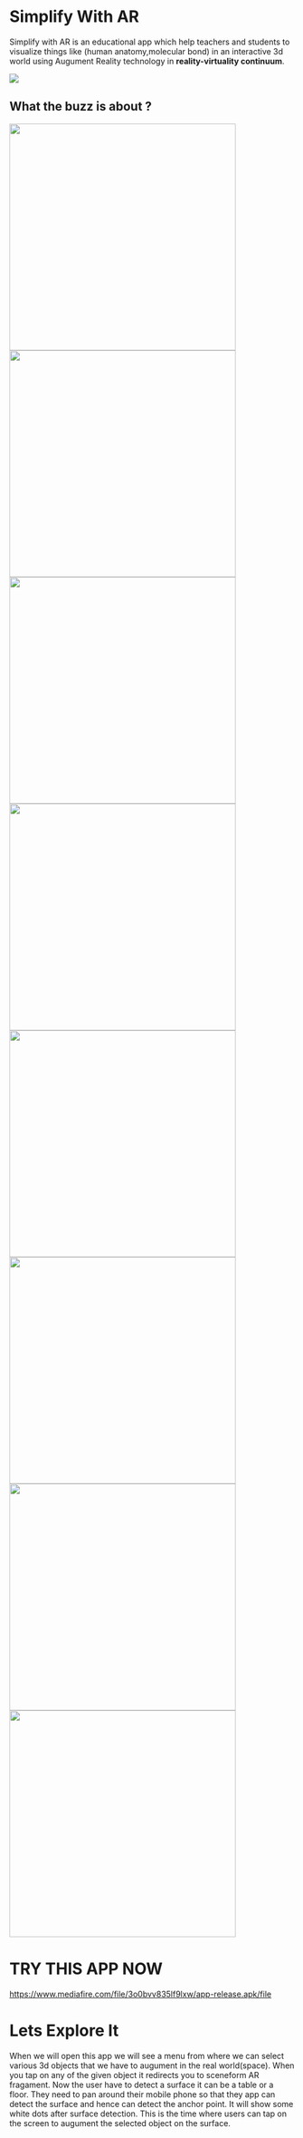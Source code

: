 # Simplify With AR

Simplify with AR is an educational app which help teachers and students to visualize things like (human anatomy,molecular bond) in an interactive 3d world using Augument Reality technology in __reality-virtuality continuum__.


<img src="https://upload.wikimedia.org/wikipedia/en/thumb/d/dc/Virtuality_Continuum_2.jpg/400px-Virtuality_Continuum_2.jpg">

## What the buzz is about ?
<p float="left">
<img src="https://firebasestorage.googleapis.com/v0/b/ultrahacka7a.appspot.com/o/009.jpeg?alt=media&token=c474ab5e-84cc-4c02-adc9-947536dc0822" height="400px">
  
 <img src="https://firebasestorage.googleapis.com/v0/b/ultrahacka7a.appspot.com/o/00.jpeg?alt=media&token=e2e2aad7-fd3e-4ccb-b944-fa31cc0a9fed" height="400px">
 <img src="https://firebasestorage.googleapis.com/v0/b/ultrahacka7a.appspot.com/o/002.jpeg?alt=media&token=cd886a94-b836-438c-afea-2428f0c75e21" height="400px">

 
 <img src="https://firebasestorage.googleapis.com/v0/b/ultrahacka7a.appspot.com/o/003.jpeg?alt=media&token=5b1c2747-f22a-4c71-8ac4-d95927f0550a" height="400px">
 <img src="https://firebasestorage.googleapis.com/v0/b/ultrahacka7a.appspot.com/o/005.jpeg?alt=media&token=57ac1a81-eaf2-4bfe-b6f4-de1f366f9396" height="400px">
 <img src="https://firebasestorage.googleapis.com/v0/b/ultrahacka7a.appspot.com/o/007.jpeg?alt=media&token=7dc4672d-8ac0-4d22-814c-c62a3130574d" height="400px">
 <img src="https://firebasestorage.googleapis.com/v0/b/ultrahacka7a.appspot.com/o/008.jpeg?alt=media&token=41a73dd9-2c68-4a8b-861a-d809b2a1c218" height="400px">
 <img src="https://firebasestorage.googleapis.com/v0/b/ultrahacka7a.appspot.com/o/004.jpeg?alt=media&token=c2affe48-ca69-477d-9c0a-0821498edb72" height="400px">
  
  
</p>

# TRY THIS APP NOW
https://www.mediafire.com/file/3o0bvv835lf9lxw/app-release.apk/file


# Lets Explore It
When we will open this app we will see a menu from where we can select various 3d objects that we have to augument in the real world(space). When you tap on any of the given object it redirects you to sceneform AR fragament. Now the user have to detect a surface it can be a table or a floor. They need to pan around their mobile phone so that they app can detect the surface and hence can detect the anchor point. It will show some white dots after surface detection. This is the time where users can tap on the screen to augument the selected object on the surface. 




